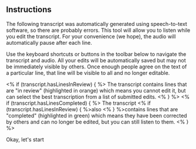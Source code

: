 ## Instructions

The following transcript was automatically generated using speech-to-text software, so there are probably errors. This tool will allow you to listen while you edit the transcript. For your convenience (we hope), the audio will automatically pause after each line.

Use the keyboard shortcuts or buttons in the toolbar below to navigate the transcript and audio. <span class="highlight">All your edits will be automatically saved</span> but may not be immediately visible by others. Once enough people agree on the text of a particular line, that line will be visible to all and no longer editable.

<% if (transcript.hasLinesInReview) { %>
The transcript contains lines that are "in review" (<span class="reviewing">highlighted in orange</span>) which means you cannot edit it, but can select the best transcription from a list of submitted edits.
<% } %>
<% if (transcript.hasLinesCompleted) { %>
The transcript <% if (transcript.hasLinesInReview) { %>also <% } %>contains lines that are "completed" (<span class="completed">highlighted in green</span>) which means they have been corrected by others and can no longer be edited, but you can still listen to them.
<% } %>

<p class="text-center"><a class="button large start-play disabled">Okay, let's start</a></p>
